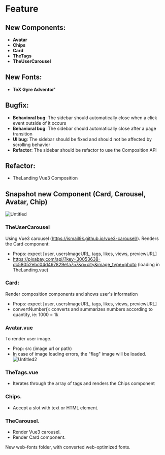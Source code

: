 # Feature
## New Components:

- **Avatar**
- **Chips**
- **Card**
- **TheTags**
- **TheUserCarousel**

## New Fonts:
- **TeX Gyre Adventor'**

## Bugfix:
- **Behavioral bug**: The sidebar should automatically close when a click event outside of it occurs
- **Behavioral bug**: The sidebar should automatically close after a page transition
- **UI bug**: The sidebar should be fixed and should not be affected by scrolling behavior
- **Refactor**: The sidebar should be refactor to use the Composition API

## Refactor:
- TheLanding Vue3 Composition

## Snapshot new Component (Card, Carousel, Avatar, Chip)
![Untitled](https://user-images.githubusercontent.com/39681291/191949235-99edebc2-5bfc-4b62-91d2-33b1c29035aa.png)

### TheUserCarousel
Using Vue3 carousel (https://ismail9k.github.io/vue3-carousel/). Renders the Card component:
- Props: expect [user, usersImageURL, tags, likes, views, previewURL]
- https://pixabay.com/api/?key=30053638-dc58052ebc04d497829e1a757&q=city&image_type=photo (loading in TheLanding.vue)

### Card:
Render composition components and shows user's information
- Props: expect [user, usersImageURL, tags, likes, views, previewURL]
- convertNumber(): converts and summarizes numbers according to quantity, ie: 1000 = 1k

### Avatar.vue
To render user image.
- Prop: src (image url or path)
- In case of image loading errors, the "flag" image will be loaded.
![Untitled2](https://user-images.githubusercontent.com/39681291/191951459-7cfccdfa-5a9e-4630-b7c0-981508270b40.png)


### TheTags.vue
- Iterates through the array of tags and renders the Chips component

### Chips.
- Accept a slot with text or HTML element.

### TheCarousel. 
- Render Vue3 carousel.
- Render Card component.

New web-fonts folder, with converted web-optimized fonts.
